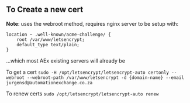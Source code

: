 

## To Create a new cert
**Note**: uses the webroot method, requires nginx server to be setup with:
```
location ~ .well-known/acme-challenge/ {
    root /var/www/letsencrypt;
    default_type text/plain;
}
```
...which most AEx existing servers will already be

To get a cert
`sudo -H /opt/letsencrypt/letsencrypt-auto certonly --webroot --webroot-path /var/www/letsencrypt -d {domain-name} --email jurgensd@automationexchange.co.za`

To renew certs
`sudo /opt/letsencrypt/letsencrypt-auto renew`
